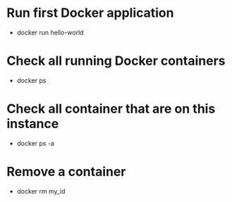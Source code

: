 # Run first Docker application
- docker run hello-world

# Check all running Docker containers
- docker ps

# Check all container that are on this instance
- docker ps -a

# Remove a container
- docker rm my_id